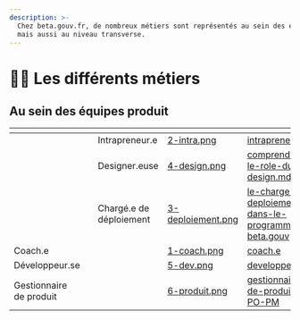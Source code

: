 ```yaml
---
description: >-
  Chez beta.gouv.fr, de nombreux métiers sont représentés au sein des équipes
  mais aussi au niveau transverse.
---
```


# 👷‍♀️ Les différents métiers

## Au sein des équipes produit&#x20;

<table data-view="cards"><thead><tr><th></th><th></th><th></th><th data-hidden data-card-cover data-type="files"></th><th data-hidden data-card-target data-type="content-ref"></th></tr></thead><tbody><tr><td></td><td></td><td>Intrapreneur.e</td><td><a href="../../.gitbook/assets/2-intra.png">2-intra.png</a></td><td><a href="intrapreneur.se/">intrapreneur.se</a></td></tr><tr><td></td><td></td><td>Designer.euse</td><td><a href="../../.gitbook/assets/4-design.png">4-design.png</a></td><td><a href="comprendre-le-role-du-design.md">comprendre-le-role-du-design.md</a></td></tr><tr><td></td><td></td><td>Chargé.e de déploiement</td><td><a href="../../.gitbook/assets/3-deploiement.png">3-deploiement.png</a></td><td><a href="le-charge-de-deploiement-dans-le-programme-beta.gouv/">le-charge-de-deploiement-dans-le-programme-beta.gouv</a></td></tr><tr><td>Coach.e</td><td></td><td></td><td><a href="../../.gitbook/assets/1-coach.png">1-coach.png</a></td><td><a href="coach.e/">coach.e</a></td></tr><tr><td>Développeur.se</td><td></td><td></td><td><a href="../../.gitbook/assets/5-dev.png">5-dev.png</a></td><td><a href="developpeur.se/">developpeur.se</a></td></tr><tr><td>Gestionnaire de produit</td><td></td><td></td><td><a href="../../.gitbook/assets/6-produit.png">6-produit.png</a></td><td><a href="gestionnaire-de-produit-PO-PM/">gestionnaire-de-produit-PO-PM</a></td></tr></tbody></table>
